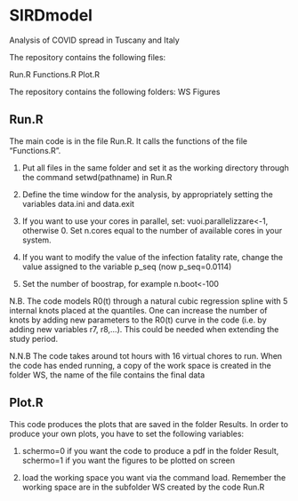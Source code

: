 # SIRDmodel
Analysis of COVID spread in Tuscany and Italy


 The repository contains the following files:
 
 Run.R
 Functions.R
 Plot.R
 
 The repository contains the following folders:
 WS
 Figures
 
## Run.R

The main code is in the file Run.R. It calls the functions of the file “Functions.R”. 

1. Put all files in the same folder and set it as the working directory through the command setwd(pathname) in Run.R

2. Define the time window for the analysis, by appropriately setting the variables data.ini and data.exit

3. If you want to use your cores in parallel, set: vuoi.parallelizzare<-1, otherwise 0. Set n.cores equal to the number of available cores in your system.

4. If you want to modify the value of the infection fatality rate, change the value assigned to the variable p_seq (now p_seq=0.0114)

5. Set the number of boostrap, for example n.boot<-100
 
N.B. The code models R0(t) through a natural cubic regression spline with 5 internal knots placed  at the quantiles. One can increase the number of knots by adding new parameters to the R0(t) curve in the code (i.e. by adding new variables r7, r8,…). This could be needed when extending the study period.  

N.N.B The code takes around tot hours with 16 virtual chores to run. When the code has ended running, a copy of the work space is created in the folder WS, the name of the file contains the final data  


## Plot.R

This code produces the plots that are saved in the folder Results. In order to produce your own plots, you have to set the following variables:

1. schermo=0 if you want the code to produce a pdf in the folder Result, schermo=1 if you want the figures to be plotted on screen

2. load the working space you want via the command load. Remember the working space are in the subfolder WS created by the code Run.R

